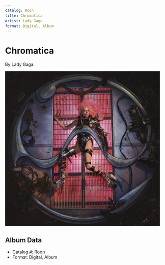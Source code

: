 ```yaml
---
catalog: Roon
title: Chromatica
artist: Lady Gaga
format: Digital, Album
---
```


# Chromatica

By Lady Gaga

![](../../assets/albumcovers/Lady_Gaga-Chromatica.png)

## Album Data

- Catalog #: Roon
- Format: Digital, Album

